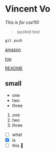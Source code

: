 # Vincent Vo
*This is for cse110*
> quoted text
```
git push
```
[amazon](amazon.com)

[top](#small)

[README](README.md)

## small

- one
- two
- three

1. one
2. two
3. three

- [ ] what
- [x] is
- [ ] this :tada: